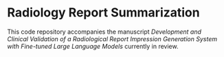# Radiology Report Summarization 

This code repository accompanies the manuscript
_Development and Clinical Validation of a Radiological Report Impression Generation System with Fine-tuned Large Language Models_ currently in review. 
